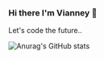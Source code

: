### Hi there I'm Vianney 👋

Let's code the future..

![Anurag's GitHub stats](https://github-readme-stats.vercel.app/api?username=vianneyyovo&show_icons=true&icon_color=#58A6FF&theme=tokyonight&title_color=ffffff&text_color=ffffff)
